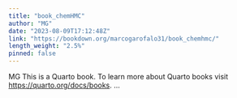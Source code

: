 ```yaml
---
title: "book_chemHMC"
author: "MG"
date: "2023-08-09T17:12:48Z"
link: "https://bookdown.org/marcogarofalo31/book_chemhmc/"
length_weight: "2.5%"
pinned: false
---
```


MG This is a Quarto book. To learn more about Quarto books visit https://quarto.org/docs/books. ...
